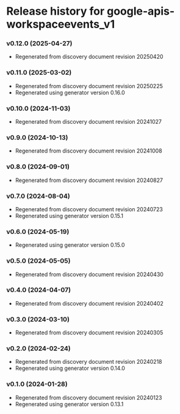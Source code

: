 # Release history for google-apis-workspaceevents_v1

### v0.12.0 (2025-04-27)

* Regenerated from discovery document revision 20250420

### v0.11.0 (2025-03-02)

* Regenerated from discovery document revision 20250225
* Regenerated using generator version 0.16.0

### v0.10.0 (2024-11-03)

* Regenerated from discovery document revision 20241027

### v0.9.0 (2024-10-13)

* Regenerated from discovery document revision 20241008

### v0.8.0 (2024-09-01)

* Regenerated from discovery document revision 20240827

### v0.7.0 (2024-08-04)

* Regenerated from discovery document revision 20240723
* Regenerated using generator version 0.15.1

### v0.6.0 (2024-05-19)

* Regenerated using generator version 0.15.0

### v0.5.0 (2024-05-05)

* Regenerated from discovery document revision 20240430

### v0.4.0 (2024-04-07)

* Regenerated from discovery document revision 20240402

### v0.3.0 (2024-03-10)

* Regenerated from discovery document revision 20240305

### v0.2.0 (2024-02-24)

* Regenerated from discovery document revision 20240218
* Regenerated using generator version 0.14.0

### v0.1.0 (2024-01-28)

* Regenerated from discovery document revision 20240123
* Regenerated using generator version 0.13.1

